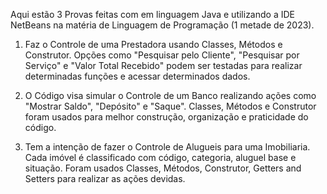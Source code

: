 Aqui estão 3 Provas feitas com em linguagem Java e utilizando a IDE NetBeans na matéria de Linguagem de Programação (1 metade de 2023).

1. Faz o Controle de uma Prestadora usando Classes, Métodos e Construtor. Opções como "Pesquisar pelo Cliente", "Pesquisar por Serviço" e "Valor Total Recebido" podem ser testadas para realizar determinadas funções e acessar determinados dados.

2. O Código visa simular o Controle de um Banco realizando ações como "Mostrar Saldo", "Depósito" e "Saque". Classes, Métodos e Construtor foram usados para melhor construção, organização e praticidade do código.

3. Tem a intenção de fazer o Controle de Alugueis para uma Imobiliaria. Cada imóvel é classificado com código, categoria, aluguel base e situação. Foram usados Classes, Métodos, Construtor, Getters and Setters para realizar as ações devidas.
